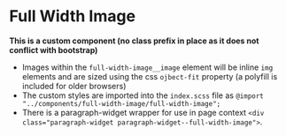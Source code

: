 # Full Width Image

**This is a custom component (no class prefix in place as it does not conflict with bootstrap)**

- Images within the `full-width-image__image` element will be inline `img` elements and are sized using the css `ojbect-fit` property (a polyfill is included for older browsers)
- The custom styles are imported into the `index.scss` file as `@import "../components/full-width-image/full-width-image";`
- There is a paragraph-widget wrapper for use in page context `<div class="paragraph-widget paragraph-widget--full-width-image">`.
